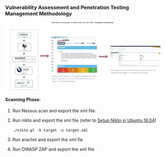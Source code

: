 ### Vulnerability Assessment and Penetration Testing Management Methodology

![](https://raw.githubusercontent.com/gh1mau/vapt/main/image/VAPT%20methodology.png)

#### Scanning Phase:

1. Run Nessus scan and export the xml file.

2. Run nikto and export the xml file (refer to [Setup Nikto in Ubuntu 18.04](https://github.com/gh1mau/vapt/blob/main/nikto.md#setup-nikto-in-ubuntu-1804))
   
   `./nikto.pl -h target -o target.xml`

3. Run arachni and export the xml fie

4. Run OWASP ZAP and export the xml file


